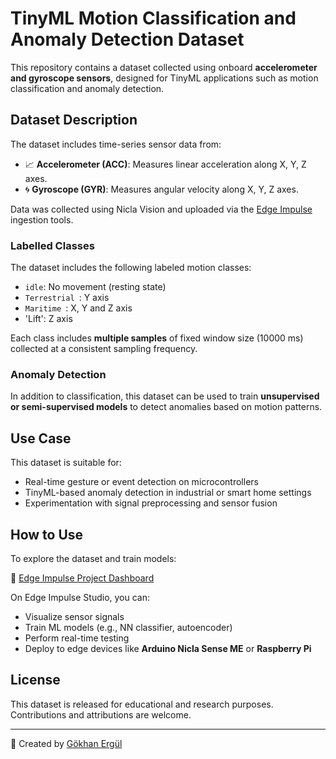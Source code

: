 # TinyML Motion Classification and Anomaly Detection Dataset

This repository contains a dataset collected using onboard **accelerometer and gyroscope sensors**, designed for TinyML applications such as motion classification and anomaly detection.

## Dataset Description

The dataset includes time-series sensor data from:

- 📈 **Accelerometer (ACC)**: Measures linear acceleration along X, Y, Z axes.
- 🌀 **Gyroscope (GYR)**: Measures angular velocity along X, Y, Z axes.

Data was collected using Nicla Vision and uploaded via the [Edge Impulse](https://www.edgeimpulse.com/) ingestion tools.

### Labelled Classes

The dataset includes the following labeled motion classes:

- `idle`: No movement (resting state)
- `Terrestrial `: Y axis
- `Maritime `: X, Y and Z axis
- 'Lift': Z axis

Each class includes **multiple samples** of fixed window size (10000 ms) collected at a consistent sampling frequency.

### Anomaly Detection

In addition to classification, this dataset can be used to train **unsupervised or semi-supervised models** to detect anomalies based on motion patterns.

## Use Case

This dataset is suitable for:

- Real-time gesture or event detection on microcontrollers
- TinyML-based anomaly detection in industrial or smart home settings
- Experimentation with signal preprocessing and sensor fusion

## How to Use

To explore the dataset and train models:

🔗 [Edge Impulse Project Dashboard](https://studio.edgeimpulse.com/studio/692152)

On Edge Impulse Studio, you can:
- Visualize sensor signals
- Train ML models (e.g., NN classifier, autoencoder)
- Perform real-time testing
- Deploy to edge devices like **Arduino Nicla Sense ME** or **Raspberry Pi**

## License

This dataset is released for educational and research purposes. Contributions and attributions are welcome.

---

📌 Created by [Gökhan Ergül](https://github.com/Gokhan-Ergul)
